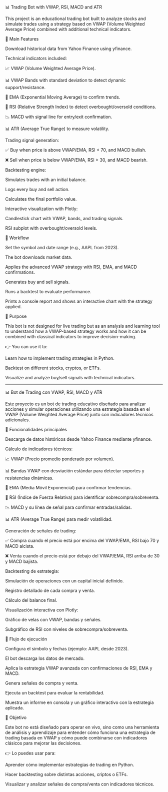📊 Trading Bot with VWAP, RSI, MACD and ATR

This project is an educational trading bot built to analyze stocks and simulate trades using a strategy based on VWAP (Volume Weighted Average Price) combined with additional technical indicators.

🔧 Main Features

Download historical data from Yahoo Finance
 using yfinance.

Technical indicators included:

📈 VWAP (Volume Weighted Average Price).

📊 VWAP Bands with standard deviation to detect dynamic support/resistance.

🔹 EMA (Exponential Moving Average) to confirm trends.

🔸 RSI (Relative Strength Index) to detect overbought/oversold conditions.

📉 MACD with signal line for entry/exit confirmation.

📊 ATR (Average True Range) to measure volatility.

Trading signal generation:

✅ Buy when price is above VWAP/EMA, RSI < 70, and MACD bullish.

❌ Sell when price is below VWAP/EMA, RSI > 30, and MACD bearish.

Backtesting engine:

Simulates trades with an initial balance.

Logs every buy and sell action.

Calculates the final portfolio value.

Interactive visualization with Plotly:

Candlestick chart with VWAP, bands, and trading signals.

RSI subplot with overbought/oversold levels.

🚀 Workflow

Set the symbol and date range (e.g., AAPL from 2023).

The bot downloads market data.

Applies the advanced VWAP strategy with RSI, EMA, and MACD confirmations.

Generates buy and sell signals.

Runs a backtest to evaluate performance.

Prints a console report and shows an interactive chart with the strategy applied.

🎯 Purpose

This bot is not designed for live trading but as an analysis and learning tool to understand how a VWAP-based strategy works and how it can be combined with classical indicators to improve decision-making.

👉 You can use it to:

Learn how to implement trading strategies in Python.

Backtest on different stocks, cryptos, or ETFs.

Visualize and analyze buy/sell signals with technical indicators.




__________________________________________________________________________________________________________________________________________
📊 Bot de Trading con VWAP, RSI, MACD y ATR

Este proyecto es un bot de trading educativo diseñado para analizar acciones y simular operaciones utilizando una estrategia basada en el VWAP (Volume Weighted Average Price) junto con indicadores técnicos adicionales.

🔧 Funcionalidades principales

Descarga de datos históricos desde Yahoo Finance
 mediante yfinance.

Cálculo de indicadores técnicos:

📈 VWAP (Precio promedio ponderado por volumen).

📊 Bandas VWAP con desviación estándar para detectar soportes y resistencias dinámicas.

🔹 EMA (Media Móvil Exponencial) para confirmar tendencias.

🔸 RSI (Índice de Fuerza Relativa) para identificar sobrecompra/sobreventa.

📉 MACD y su línea de señal para confirmar entradas/salidas.

📊 ATR (Average True Range) para medir volatilidad.

Generación de señales de trading:

✅ Compra cuando el precio está por encima del VWAP/EMA, RSI bajo 70 y MACD alcista.

❌ Venta cuando el precio está por debajo del VWAP/EMA, RSI arriba de 30 y MACD bajista.

Backtesting de estrategia:

Simulación de operaciones con un capital inicial definido.

Registro detallado de cada compra y venta.

Cálculo del balance final.

Visualización interactiva con Plotly:

Gráfico de velas con VWAP, bandas y señales.

Subgráfico de RSI con niveles de sobrecompra/sobreventa.

🚀 Flujo de ejecución

Configura el símbolo y fechas (ejemplo: AAPL desde 2023).

El bot descarga los datos de mercado.

Aplica la estrategia VWAP avanzada con confirmaciones de RSI, EMA y MACD.

Genera señales de compra y venta.

Ejecuta un backtest para evaluar la rentabilidad.

Muestra un informe en consola y un gráfico interactivo con la estrategia aplicada.

🎯 Objetivo

Este bot no está diseñado para operar en vivo, sino como una herramienta de análisis y aprendizaje para entender cómo funciona una estrategia de trading basada en VWAP y cómo puede combinarse con indicadores clásicos para mejorar las decisiones.

👉 Lo puedes usar para:

Aprender cómo implementar estrategias de trading en Python.

Hacer backtesting sobre distintas acciones, criptos o ETFs.

Visualizar y analizar señales de compra/venta con indicadores técnicos.
